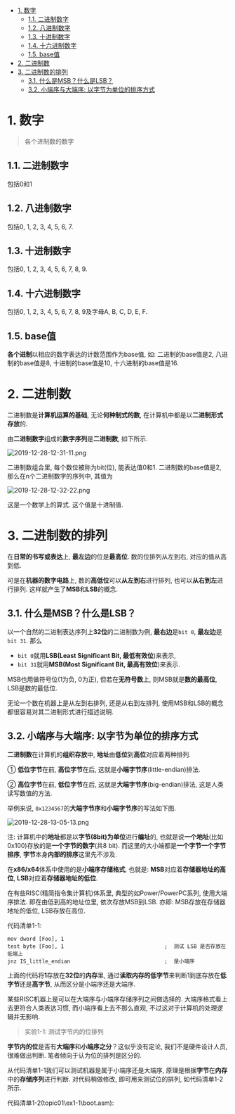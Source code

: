 
<!-- @import "[TOC]" {cmd="toc" depthFrom=1 depthTo=6 orderedList=false} -->

<!-- code_chunk_output -->

- [1. 数字](#1-数字)
  - [1.1. 二进制数字](#11-二进制数字)
  - [1.2. 八进制数字](#12-八进制数字)
  - [1.3. 十进制数字](#13-十进制数字)
  - [1.4. 十六进制数字](#14-十六进制数字)
  - [1.5. base值](#15-base值)
- [2. 二进制数](#2-二进制数)
- [3. 二进制数的排列](#3-二进制数的排列)
  - [3.1. 什么是MSB？什么是LSB？](#31-什么是msb什么是lsb)
  - [3.2. 小端序与大端序: 以字节为单位的排序方式](#32-小端序与大端序-以字节为单位的排序方式)

<!-- /code_chunk_output -->

# 1. 数字

>各个进制数的数字

## 1.1. 二进制数字

包括0和1

## 1.2. 八进制数字

包括0, 1, 2, 3, 4, 5, 6, 7. 

## 1.3. 十进制数字

包括0, 1, 2, 3, 4, 5, 6, 7, 8, 9. 

## 1.4. 十六进制数字

包括0, 1, 2, 3, 4, 5, 6, 7, 8, 9及字母A, B, C, D, E, F. 

## 1.5. base值

**各个进制**以相应的数字表达的计数范围作为base值, 如: 二进制的base值是2, 八进制的base值是8, 十进制的base值是10, 十六进制的base值是16. 

# 2. 二进制数

二进制数是**计算机运算的基础**, 无论**何种制式的数**, 在计算机中都是以**二进制形式存放**的. 

由**二进制数字**组成的**数字序列**是**二进制数**, 如下所示. 

![2019-12-28-12-31-11.png](./images/2019-12-28-12-31-11.png)

二进制数组合里, 每个数位被称为bit(位), 能表达值0和1. 二进制数的base值是2, 那么在n个二进制数字的序列中, 其值为

![2019-12-28-12-32-22.png](./images/2019-12-28-12-32-22.png)

这是一个数学上的算式. 这个值是十进制值. 

# 3. 二进制数的排列

在**日常的书写或表达**上, **最左边**的位是**最高位**. 数的位排列从左到右, 对应的值从高到低. 

可是在**机器的数字电路**上, 数的**高低位**可以**从左到右**进行排列, 也可以**从右到左**进行排列. 这样就产生了**MSB**和**LSB**的概念. 

## 3.1. 什么是MSB？什么是LSB？

以一个自然的二进制表达序列上**32位**的二进制数为例, **最右边**是`bit 0`, **最左边**是`bit 31`. 那么

* `bit 0`就用**LSB(Least Significant Bit, 最低有效位**)来表示, 
* `bit 31`就用**MSB(Most Significant Bit, 最高有效位**)来表示. 

MSB也用做符号位(1为负, 0为正), 但若在**无符号数**上, 则MSB就是**数的最高位**, LSB是数的最低位. 

无论一个数在机器上是从左到右排列, 还是从右到左排列, 使用MSB和LSB的概念都很容易对其二进制形式进行描述说明. 

## 3.2. 小端序与大端序: 以字节为单位的排序方式

**二进制数**在计算机的**组织存放**中, **地址**由**低位**到**高位**对应着两种排列. 

① **低位字节**在前, **高位字节**在后, 这就是**小端字节序**(little-endian)排法. 

② **高位字节**在前, **低位字节**在后, 这就是**大端字节序**(big-endian)排法, 这是人类读写数值的方法. 

举例来说, `0x1234567`的**大端字节序**和**小端字节序**的写法如下图. 

![2019-12-28-13-05-13.png](./images/2019-12-28-13-05-13.png)

注: 计算机中的**地址**都是以**字节(8bit)为单位**进行**编址**的, 也就是说**一个地址**(比如0x100)存放的是**一个字节的数字**(共8 bit). 而这里的大小端都是**一个字节一个字节排序**, **字节**本身**内部的排序**这里先不涉及.

在**x86/x64**体系中使用的是**小端序存储格式**, 也就是: **MSB**对应着**存储器地址的高位**, **LSB**对应着**存储器地址的低位**. 

在有些RISC(精简指令集计算机)体系里, 典型的如Power/PowerPC系列, 使用大端序排法. 即在由低到高的地址位里, 依次存放MSB到LSB. 亦即: MSB存放在存储器地址的低位, LSB存放在高位. 

代码清单1-1: 

```
mov dword [Foo], 1
test byte [Foo], 1                                ;  测试 LSB 是否存放在低端上
jnz IS_little_endian                              ;  是小端序
```

上面的代码将**1**存放在**32位**的**内存**里, 通过**读取内存的低字节**来判断1到底存放在**低字节**还是**高字节**, 从而区分是小端序还是大端序. 

某些RISC机器上是可以在大端序与小端序存储序列之间做选择的. 大端序格式看上去更符合人类表达习惯, 而小端序看上去不那么直观, 不过这对于计算机的处理逻辑并无影响. 

>实验1-1: 测试字节内的位排列

**字节内的位**是否有**大端序**和**小端序之分**？这似乎没有定论, 我们不是硬件设计人员, 很难做出判断. 笔者倾向于认为位的排列是区分的. 

从代码清单1-1我们可以测试机器是属于小端序还是大端序, 原理是根据**字节**在**内存**中的**存储序列**进行判断. 对代码稍做修改, 即可用来测试位的排列, 如代码清单1-2所示. 

代码清单1-2(topic01\ex1-1\boot.asm): 